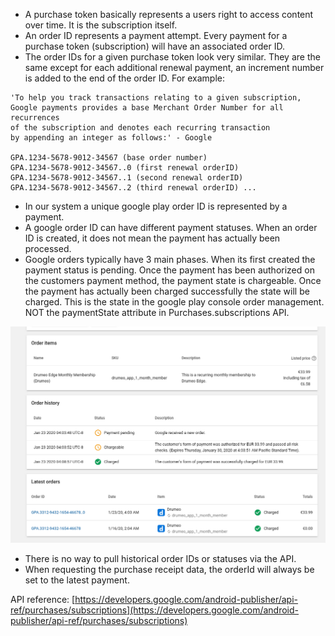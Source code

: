- A purchase token basically represents a users right to access content over time. It is the subscription itself.
- An order ID represents a payment attempt. Every payment for a purchase token (subscription) will have an associated order ID.
- The order IDs for a given purchase token look very similar. They are the same except for each additional renewal payment, an increment number is added to the end of the order ID. For example:

```
'To help you track transactions relating to a given subscription, 
Google payments provides a base Merchant Order Number for all recurrences 
of the subscription and denotes each recurring transaction 
by appending an integer as follows:' - Google

GPA.1234-5678-9012-34567 (base order number)
GPA.1234-5678-9012-34567..0 (first renewal orderID)
GPA.1234-5678-9012-34567..1 (second renewal orderID)
GPA.1234-5678-9012-34567..2 (third renewal orderID) ...
```

- In our system a unique google play order ID is represented by a payment. 
- A google order ID can have different payment statuses. When an order ID is created, it does not mean the payment has actually been processed.
- Google orders typically have 3 main phases. When its first created the payment status is pending. Once the payment has been authorized on the customers payment method, the payment state is chargeable. Once the payment has actually been charged successfully the state will be charged. This is the state in the google play console order management. NOT the paymentState attribute in Purchases.subscriptions API.

![Image](../images/google-iap-dashboard-order-with-1-renewal-example.jpg)

- There is no way to pull historical order IDs or statuses via the API.
- When requesting the purchase receipt data, the orderId will always be set to the latest payment.

API reference: [https://developers.google.com/android-publisher/api-ref/purchases/subscriptions](https://developers.google.com/android-publisher/api-ref/purchases/subscriptions)